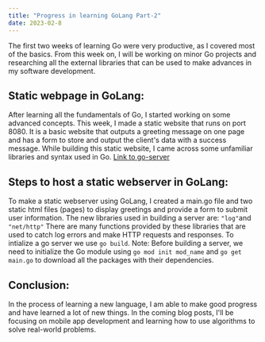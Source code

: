 ```yaml
---
title: "Progress in learning GoLang Part-2"
date: 2023-02-8
---
```


The first two weeks of learning Go were very productive, as I covered most of the basics. From this week on, I will be working on minor Go projects and researching all the external libraries that can be used to make advances in my software development.

## Static webpage in GoLang:
After learning all the fundamentals of Go, I started working on some advanced concepts. This week, I made a static website that runs on port 8080. It is a basic website that outputs a greeting message on one page and has a form to store and output the client's data with a success message. While building this static website, I came across some unfamiliar libraries and syntax used in Go. <a href="https://github.com/vivekanandareddy-ponugoti/Blog/tree/main/code/Intermediate/go-server">Link to go-server</a>

## Steps to host a static webserver in GoLang:
To make a static webserver using GoLang, I created a main.go file and two static html files (pages) to display greetings and provide a form to submit user information. The new libraries used in building a server are: <code>"log"</code>and <code>"net/http"</code> There are many functions provided by these libraries that are used to catch log errors and make HTTP requests and responses. To intialize a go server we use <code>go build</code>. Note: Before building a server, we need to initialize the Go module using <code>go mod init mod_name</code> and <code>go get main.go</code> to download all the packages with their dependencies. 

## Conclusion:
In the process of learning a new language, I am able to make good progress and have learned a lot of new things. In the coming blog posts, I'll be focusing on mobile app development and learning how to use algorithms to solve real-world problems. 